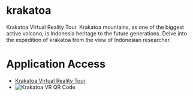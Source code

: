 # krakatoa
Krakatoa Virtual Reality Tour. Krakatoa mountains, as one of the biggest active volcano, is Indonesia heritage to the future generations. Delve into the expedition of krakatoa from the view of Indonesian researcher.
# Application Access
* [Krakatoa Virtual Reality Tour](https://meizano.github.io/krakatoa/)
* ![Krakatoa VR QR Code](krakatoaqrcode.png "Krakatoa VR QR Code")